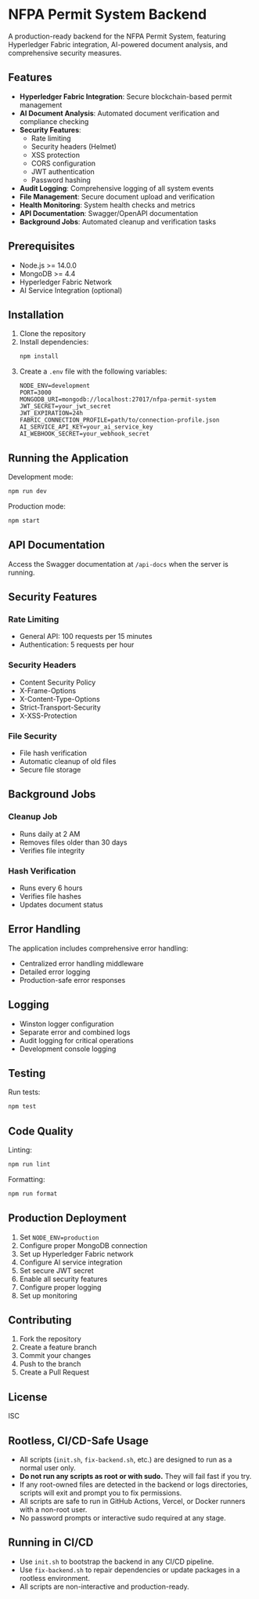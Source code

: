 # NFPA Permit System Backend

A production-ready backend for the NFPA Permit System, featuring Hyperledger Fabric integration, AI-powered document analysis, and comprehensive security measures.

## Features

- **Hyperledger Fabric Integration**: Secure blockchain-based permit management
- **AI Document Analysis**: Automated document verification and compliance checking
- **Security Features**:
  - Rate limiting
  - Security headers (Helmet)
  - XSS protection
  - CORS configuration
  - JWT authentication
  - Password hashing
- **Audit Logging**: Comprehensive logging of all system events
- **File Management**: Secure document upload and verification
- **Health Monitoring**: System health checks and metrics
- **API Documentation**: Swagger/OpenAPI documentation
- **Background Jobs**: Automated cleanup and verification tasks

## Prerequisites

- Node.js >= 14.0.0
- MongoDB >= 4.4
- Hyperledger Fabric Network
- AI Service Integration (optional)

## Installation

1. Clone the repository
2. Install dependencies:
   ```bash
   npm install
   ```
3. Create a `.env` file with the following variables:
   ```
   NODE_ENV=development
   PORT=3000
   MONGODB_URI=mongodb://localhost:27017/nfpa-permit-system
   JWT_SECRET=your_jwt_secret
   JWT_EXPIRATION=24h
   FABRIC_CONNECTION_PROFILE=path/to/connection-profile.json
   AI_SERVICE_API_KEY=your_ai_service_key
   AI_WEBHOOK_SECRET=your_webhook_secret
   ```

## Running the Application

Development mode:
```bash
npm run dev
```

Production mode:
```bash
npm start
```

## API Documentation

Access the Swagger documentation at `/api-docs` when the server is running.

## Security Features

### Rate Limiting
- General API: 100 requests per 15 minutes
- Authentication: 5 requests per hour

### Security Headers
- Content Security Policy
- X-Frame-Options
- X-Content-Type-Options
- Strict-Transport-Security
- X-XSS-Protection

### File Security
- File hash verification
- Automatic cleanup of old files
- Secure file storage

## Background Jobs

### Cleanup Job
- Runs daily at 2 AM
- Removes files older than 30 days
- Verifies file integrity

### Hash Verification
- Runs every 6 hours
- Verifies file hashes
- Updates document status

## Error Handling

The application includes comprehensive error handling:
- Centralized error handling middleware
- Detailed error logging
- Production-safe error responses

## Logging

- Winston logger configuration
- Separate error and combined logs
- Audit logging for critical operations
- Development console logging

## Testing

Run tests:
```bash
npm test
```

## Code Quality

Linting:
```bash
npm run lint
```

Formatting:
```bash
npm run format
```

## Production Deployment

1. Set `NODE_ENV=production`
2. Configure proper MongoDB connection
3. Set up Hyperledger Fabric network
4. Configure AI service integration
5. Set secure JWT secret
6. Enable all security features
7. Configure proper logging
8. Set up monitoring

## Contributing

1. Fork the repository
2. Create a feature branch
3. Commit your changes
4. Push to the branch
5. Create a Pull Request

## License

ISC

## Rootless, CI/CD-Safe Usage

- All scripts (`init.sh`, `fix-backend.sh`, etc.) are designed to run as a normal user only.
- **Do not run any scripts as root or with sudo.** They will fail fast if you try.
- If any root-owned files are detected in the backend or logs directories, scripts will exit and prompt you to fix permissions.
- All scripts are safe to run in GitHub Actions, Vercel, or Docker runners with a non-root user.
- No password prompts or interactive sudo required at any stage.

## Running in CI/CD

- Use `init.sh` to bootstrap the backend in any CI/CD pipeline.
- Use `fix-backend.sh` to repair dependencies or update packages in a rootless environment.
- All scripts are non-interactive and production-ready. 